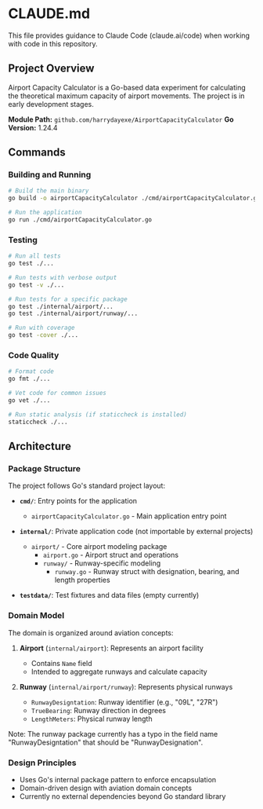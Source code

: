 # CLAUDE.md

This file provides guidance to Claude Code (claude.ai/code) when working with code in this repository.

## Project Overview

Airport Capacity Calculator is a Go-based data experiment for calculating the theoretical maximum capacity of airport movements. The project is in early development stages.

**Module Path:** `github.com/harrydayexe/AirportCapacityCalculator`
**Go Version:** 1.24.4

## Commands

### Building and Running
```bash
# Build the main binary
go build -o airportCapacityCalculator ./cmd/airportCapacityCalculator.go

# Run the application
go run ./cmd/airportCapacityCalculator.go
```

### Testing
```bash
# Run all tests
go test ./...

# Run tests with verbose output
go test -v ./...

# Run tests for a specific package
go test ./internal/airport/...
go test ./internal/airport/runway/...

# Run with coverage
go test -cover ./...
```

### Code Quality
```bash
# Format code
go fmt ./...

# Vet code for common issues
go vet ./...

# Run static analysis (if staticcheck is installed)
staticcheck ./...
```

## Architecture

### Package Structure

The project follows Go's standard project layout:

- **`cmd/`**: Entry points for the application
  - `airportCapacityCalculator.go` - Main application entry point

- **`internal/`**: Private application code (not importable by external projects)
  - `airport/` - Core airport modeling package
    - `airport.go` - Airport struct and operations
    - `runway/` - Runway-specific modeling
      - `runway.go` - Runway struct with designation, bearing, and length properties

- **`testdata/`**: Test fixtures and data files (empty currently)

### Domain Model

The domain is organized around aviation concepts:

1. **Airport** (`internal/airport`): Represents an airport facility
   - Contains `Name` field
   - Intended to aggregate runways and calculate capacity

2. **Runway** (`internal/airport/runway`): Represents physical runways
   - `RunwayDesigntation`: Runway identifier (e.g., "09L", "27R")
   - `TrueBearing`: Runway direction in degrees
   - `LengthMeters`: Physical runway length

Note: The runway package currently has a typo in the field name "RunwayDesigntation" that should be "RunwayDesignation".

### Design Principles

- Uses Go's internal package pattern to enforce encapsulation
- Domain-driven design with aviation domain concepts
- Currently no external dependencies beyond Go standard library
